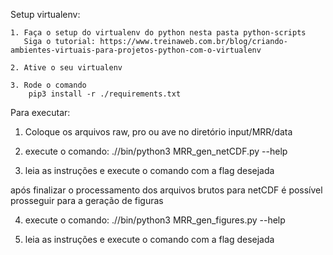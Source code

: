 Setup virtualenv:

	1. Faça o setup do virtualenv do python nesta pasta python-scripts
	   Siga o tutorial: https://www.treinaweb.com.br/blog/criando-ambientes-virtuais-para-projetos-python-com-o-virtualenv
	
	2. Ative o seu virtualenv
	
	3. Rode o comando
		pip3 install -r ./requirements.txt

Para executar:

1. Coloque os arquivos raw, pro ou ave no diretório input/MRR/data

2. execute o comando:
        ./<pasta-venv>/bin/python3 MRR_gen_netCDF.py --help

3. leia as instruções e execute o comando com a flag desejada

após finalizar o processamento dos arquivos brutos para netCDF é possível prosseguir para a geração de figuras

4. execute o comando:
        ./<pasta-venv>/bin/python3 MRR_gen_figures.py --help

3. leia as instruções e execute o comando com a flag desejada